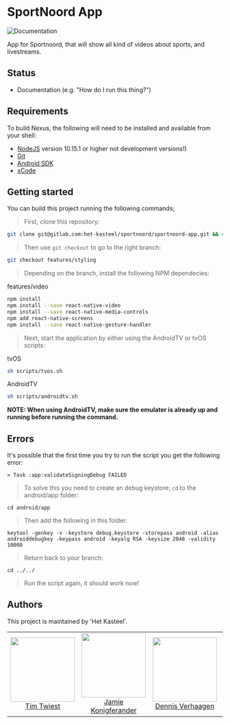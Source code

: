 # SportNoord App

![Documentation](https://img.shields.io/static/v1?label=!!!&message=Documentation&color=%3CCOLOR%3E)

App for Sportnoord, that will show all kind of videos about sports, and livestreams.

## Status

* Documentation (e.g. "How do I run this thing?")

## Requirements

To build Nexus, the following will need to be installed and available from your shell:

* [NodeJS](https://nodejs.org/en/) version 10.15.1 or higher not development versions!)
* [Git](https://git-scm.com/)
* [Android SDK](https://developer.android.com/studio)
* [xCode](https://developer.apple.com/xcode/)

## Getting started

You can build this project running the following commands;

>First, clone this repository:
```bash
git clone git@gitlab.com:het-kasteel/sportnoord/sportnoord-app.git && cd sportnoord-app
```

>Then use `git checkout` to go to the right branch:
```bash
git checkout features/styling
```

>Depending on the branch, install the following NPM dependecies:


features/video

```bash
npm install
npm install --save react-native-video
npm install --save react-native-media-controls
npm add react-native-screens
npm install --save react-native-gesture-handler
```

>Next, start the application by either using the AndroidTV or tvOS scripts:

tvOS
```bash
sh scripts/tvos.sh
```
AndroidTV

```bash
sh scripts/androidtv.sh 
```

**NOTE: When using AndroidTV, make sure the emulater is already up and running before running the command.**

## Errors
It's possible that the first time you try to run the script you get the following error:
```
> Task :app:validateSigningDebug FAILED
```
>To solve this you need to create an debug keystore; `cd` to the android/app folder:
```
cd android/app
```
>Then add the following in this folder:
```
keytool -genkey -v -keystore debug.keystore -storepass android -alias androiddebugkey -keypass android -keyalg RSA -keysize 2048 -validity 10000
```

>Return back to your branch:
```
cd ../../
```
>Run the script again, it should work now!

## Authors

This project is maintained by 'Het Kasteel'.

<table>
  <tbody>
    <tr>
      <td align="center">
        <a href="https://github.com/Vanture">
          <img width="150" height="150" src="https://gitlab.com/uploads/-/system/user/avatar/2254656/avatar.png?width=400">
          </br>
          Tim Twiest
        </a>
      </td>
        <td align="center">
        <a href="#">
          <img width="150" height="150" src="https://secure.gravatar.com/avatar/183f823645541791b1348ef9cbb0fbf9?s=800&d=identicon">
          </br>
          Jamie Konigferander
        </a>
      </td>
        <td align="center">
        <a href="#">
          <img width="150" height="150" src="https://secure.gravatar.com/avatar/183f823645541791b1348ef9cbb0fbf9?s=800&d=identicon">
          </br>
          Dennis Verhaagen
        </a>
      </td>
        <td align="center">
        <a href="#">
          <img width="150" height="150" src="https://secure.gravatar.com/avatar/183f823645541791b1348ef9cbb0fbf9?s=800&d=identicon">
          </br>
           Benjamin Nami
        </a>
      </td>
        <td align="center">
        <a href="#">
          <img width="150" height="150" src="https://secure.gravatar.com/avatar/183f823645541791b1348ef9cbb0fbf9?s=800&d=identicon">
          </br>
           Robbin Bakker
        </a>
      </td>
              <td align="center">
        <a href="#">
          <img width="150" height="150" src="https://secure.gravatar.com/avatar/183f823645541791b1348ef9cbb0fbf9?s=800&d=identicon">
          </br>
           Gerdine Kwebeman
        </a>
      </td>
    </tr>
  <tbody>
</table>
